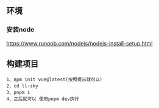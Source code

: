 ## 环境
### 安装node
https://www.runoob.com/nodejs/nodejs-install-setup.html

## 构建项目
```base
1、npm init vue@latest(按照提示就可以）
2、cd ll-sky
3、pnpm i
4、之后就可以 使用pnpm dev执行
```
